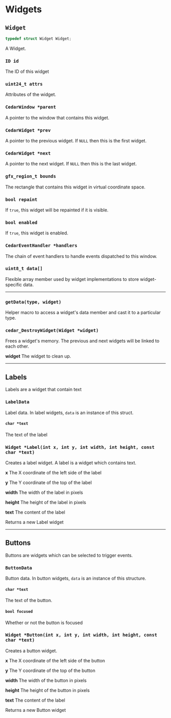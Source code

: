# Widgets

## `Widget`
```c
typedef struct Widget Widget;
```
A Widget.


### `ID id`
The ID of this widget


### `uint24_t attrs`
Attributes of the widget.


### `CedarWindow *parent`
A pointer to the window that contains this widget.


### `CedarWidget *prev`
A pointer to the previous widget. If `NULL` then this is the first widget.


### `CedarWidget *next`
A pointer to the next widget. If `NULL` then this is the last widget.


### `gfx_region_t bounds`
The rectangle that contains this widget in virtual coordinate space.


### `bool repaint`
If `true`, this widget will be repainted if it is visible.


### `bool enabled`
If `true`, this widget is enabled.


### `CedarEventHandler *handlers`
The chain of event handlers to handle events dispatched to this window.


### `uint8_t data[]`
Flexible array member used by widget implementations to store widget-specific data.

---

### `getData(type, widget)`
Helper macro to access a widget's data member and cast it to a particular type.


### `cedar_DestroyWidget(Widget *widget)`
Frees a widget's memory. The previous and next widgets will be linked to each
other.

**widget** The widget to clean up.


---

## Labels
Labels are a widget that contain text


### `LabelData`
Label data. In label widgets, `data` is an instance of this struct.


#### `char *text`
The text of the label


### `Widget *Label(int x, int y, int width, int height, const char *text)`
Creates a label widget. A label is a widget which contains text.

**x** The X coordinate of the left side of the label

**y** The Y coordinate of the top of the label

**width** The width of the label in pixels

**height** The height of the label in pixels

**text** The content of the label

Returns a new Label widget

---

## Buttons
Buttons are widgets which can be selected to trigger events.


### `ButtonData`
Button data. In button widgets, `data` is an instance of this structure.


#### `char *text`
The text of the button.


#### `bool focused`
Whether or not the button is focused


### `Widget *Button(int x, int y, int width, int height, const char *text)`
Creates a button widget.

**x** The X coordinate of the left side of the button

**y** The Y coordinate of the top of the button

**width** The width of the button in pixels

**height** The height of the button in pixels

**text** The content of the label

Returns a new Button widget
